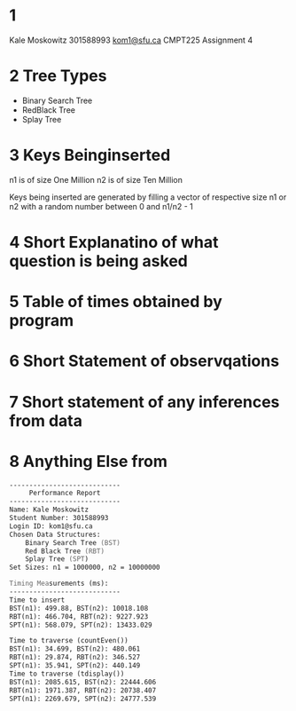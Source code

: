 # 1 
Kale Moskowitz
301588993
kom1@sfu.ca
CMPT225 Assignment 4

# 2 Tree Types
- Binary Search Tree
- RedBlack Tree
- Splay Tree

# 3 Keys Beinginserted
n1 is of size One Million
n2 is of size Ten Million

Keys being inserted are generated by filling a vector of respective size n1 or n2 with a random number between 0 and n1/n2 - 1

# 4 Short Explanatino of what question is being asked

# 5 Table of times obtained by program

# 6 Short Statement of observqations

# 7 Short statement of any inferences from data

# 8 Anything Else from 

```zsh
----------------------------
     Performance Report     
----------------------------
Name: Kale Moskowitz
Student Number: 301588993
Login ID: kom1@sfu.ca
Chosen Data Structures:
	Binary Search Tree (BST)
	Red Black Tree (RBT)
	Splay Tree (SPT)
Set Sizes: n1 = 1000000, n2 = 10000000

Timing Measurements (ms):
----------------------------
Time to insert
BST(n1): 499.88, BST(n2): 10018.108
RBT(n1): 466.704, RBT(n2): 9227.923
SPT(n1): 568.079, SPT(n2): 13433.029

Time to traverse (countEven())
BST(n1): 34.699, BST(n2): 480.061
RBT(n1): 29.874, RBT(n2): 346.527
SPT(n1): 35.941, SPT(n2): 440.149
Time to traverse (tdisplay())
BST(n1): 2085.615, BST(n2): 22444.606
RBT(n1): 1971.387, RBT(n2): 20738.407
SPT(n1): 2269.679, SPT(n2): 24777.539

```
